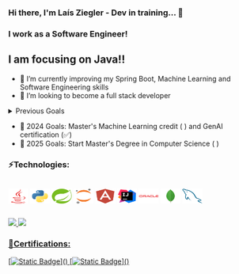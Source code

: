 ### Hi there, I'm Laís Ziegler - Dev in training... 👋
### I work as a Software Engineer!


## I am focusing on Java!!
- 🔭 I’m currently improving my Spring Boot, Machine Learning and Software Engineering skills
- 🧠 I’m looking to become a full stack developer

<details>
  <summary>Previous Goals</summary>
  
- 🥅 2021 Goals: Get a Junior job as a developer (✅)  
- 🥅 2022 Goals: Graduate (✅) and get a certification (✅)
- 🥅 2023 Goals: Java Certified Foundations Associate 1Z0-811 (✅)
</details>

- 🥅 2024 Goals: Master's Machine Learning credit (  ) and GenAI certification (✅)
- 🥅 2025 Goals: Start Master's Degree in Computer Science (  )

### ⚡Technologies:
<div style="display: inline_block"><br>
  <img align="center" alt="laiszig's GitHub" height="30" width="40" src="https://raw.githubusercontent.com/devicons/devicon/master/icons/java/java-plain.svg">
  <img align="center" alt="laiszig's GitHub" height="30" width="40" src="https://github.com/devicons/devicon/blob/master/icons/python/python-original.svg">
  <img align="center" alt="laiszig's GitHub" height="30" width="40" src="https://github.com/devicons/devicon/blob/master/icons/spring/spring-original.svg">
  <img align="center" alt="laiszig's GitHub" height="30" width="40" src="https://github.com/devicons/devicon/blob/master/icons/jupyter/jupyter-original.svg">
  <img align="center" alt="laiszig's GitHub" height="30" width="40" src="https://github.com/devicons/devicon/blob/master/icons/angularjs/angularjs-plain.svg">
  <img align="center" alt="laiszig's GitHub" height="30" width="40" src="https://github.com/devicons/devicon/blob/master/icons/intellij/intellij-original.svg">
  <img align="center" alt="laiszig's GitHu" height="30" width="40" src="https://github.com/devicons/devicon/blob/master/icons/oracle/oracle-original.svg">
  <img align="center" alt="laiszig's GitHub" height="30" width="40" src="https://github.com/devicons/devicon/blob/master/icons/mongodb/mongodb-original.svg">
  <img align="center" alt="laiszig's GitHub" height="30" width="40" src="https://github.com/devicons/devicon/blob/master/icons/mysql/mysql-original.svg">
</div>

##

<div>
  <a href="https://github.com/laiszig">
  <img height="151em" src="https://github-readme-stats.vercel.app/api?username=laiszig&show_icons=true&theme=blue-green&include_all_commits=true&count_private=true"/>
  <img height="151em" src="https://github-readme-stats.vercel.app/api/top-langs/?username=laiszig&theme=blue-green&layout=compact&langs_count=20&size_weight=0.5&count_weight=0.5"/>   
</div>

### 🏅Certifications:
[![Static Badge](https://img.shields.io/badge/Oracle-1Z0--811-red.svg?)]()
[![Static Badge](https://img.shields.io/badge/Dell_Technologies-GenAI-blue.svg?)]()

[linkedin]: https://www.linkedin.com/in/lais-ziegler-4a4880101/
